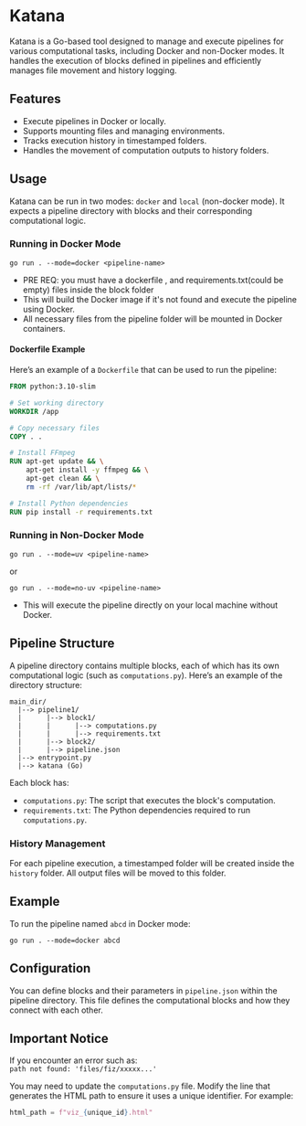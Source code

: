 # Katana

Katana is a Go-based tool designed to manage and execute pipelines for various computational tasks, including Docker and non-Docker modes. It handles the execution of blocks defined in pipelines and efficiently manages file movement and history logging.

## Features

- Execute pipelines in Docker or locally.
- Supports mounting files and managing environments.
- Tracks execution history in timestamped folders.
- Handles the movement of computation outputs to history folders.

## Usage

Katana can be run in two modes: `docker` and `local` (non-docker mode). It expects a pipeline directory with blocks and their corresponding computational logic.

### Running in Docker Mode

```
go run . --mode=docker <pipeline-name>
```
- PRE REQ: you must have a dockerfile , and requirements.txt(could be empty) files inside the block folder
- This will build the Docker image if it's not found and execute the pipeline using Docker.
- All necessary files from the pipeline folder will be mounted in Docker containers.

#### Dockerfile Example

Here’s an example of a `Dockerfile` that can be used to run the pipeline:

```Dockerfile
FROM python:3.10-slim

# Set working directory
WORKDIR /app

# Copy necessary files
COPY . .

# Install FFmpeg
RUN apt-get update && \
    apt-get install -y ffmpeg && \
    apt-get clean && \
    rm -rf /var/lib/apt/lists/*

# Install Python dependencies
RUN pip install -r requirements.txt
```


### Running in Non-Docker Mode

```
go run . --mode=uv <pipeline-name>
```
or
```
go run . --mode=no-uv <pipeline-name>
```

- This will execute the pipeline directly on your local machine without Docker.

## Pipeline Structure

A pipeline directory contains multiple blocks, each of which has its own computational logic (such as `computations.py`). Here’s an example of the directory structure:

```
main_dir/
  |--> pipeline1/
  |      |--> block1/
  |      |      |--> computations.py
  |      |      |--> requirements.txt
  |      |--> block2/
  |      |--> pipeline.json
  |--> entrypoint.py
  |--> katana (Go)
```

Each block has:

- `computations.py`: The script that executes the block's computation.
- `requirements.txt`: The Python dependencies required to run `computations.py`.

### History Management

For each pipeline execution, a timestamped folder will be created inside the `history` folder. All output files will be moved to this folder.

## Example

To run the pipeline named `abcd` in Docker mode:

```
go run . --mode=docker abcd
```

## Configuration

You can define blocks and their parameters in `pipeline.json` within the pipeline directory. This file defines the computational blocks and how they connect with each other.


## Important Notice

If you encounter an error such as:  
`path not found: 'files/fiz/xxxxx...'`  

You may need to update the `computations.py` file. Modify the line that generates the HTML path to ensure it uses a unique identifier. For example:

```python
html_path = f"viz_{unique_id}.html"
```
